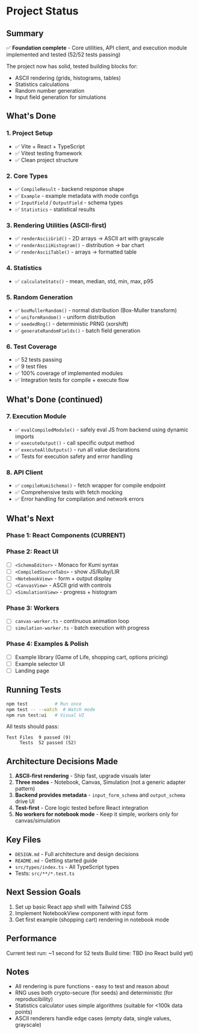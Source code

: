 # Project Status

## Summary

✅ **Foundation complete** - Core utilities, API client, and execution module implemented and tested (52/52 tests passing)

The project now has solid, tested building blocks for:
- ASCII rendering (grids, histograms, tables)
- Statistics calculations
- Random number generation
- Input field generation for simulations

## What's Done

### 1. Project Setup
- ✅ Vite + React + TypeScript
- ✅ Vitest testing framework
- ✅ Clean project structure

### 2. Core Types
- ✅ `CompileResult` - backend response shape
- ✅ `Example` - example metadata with mode configs
- ✅ `InputField` / `OutputField` - schema types
- ✅ `Statistics` - statistical results

### 3. Rendering Utilities (ASCII-first)
- ✅ `renderAsciiGrid()` - 2D arrays → ASCII art with grayscale
- ✅ `renderAsciiHistogram()` - distribution → bar chart
- ✅ `renderAsciiTable()` - arrays → formatted table

### 4. Statistics
- ✅ `calculateStats()` - mean, median, std, min, max, p95

### 5. Random Generation
- ✅ `boxMullerRandom()` - normal distribution (Box-Muller transform)
- ✅ `uniformRandom()` - uniform distribution
- ✅ `seededRng()` - deterministic PRNG (xorshift)
- ✅ `generateRandomFields()` - batch field generation

### 6. Test Coverage
- ✅ 52 tests passing
- ✅ 9 test files
- ✅ 100% coverage of implemented modules
- ✅ Integration tests for compile + execute flow

## What's Done (continued)

### 7. Execution Module
- ✅ `evalCompiledModule()` - safely eval JS from backend using dynamic imports
- ✅ `executeOutput()` - call specific output method
- ✅ `executeAllOutputs()` - run all value declarations
- ✅ Tests for execution safety and error handling

### 8. API Client
- ✅ `compileKumiSchema()` - fetch wrapper for compile endpoint
- ✅ Comprehensive tests with fetch mocking
- ✅ Error handling for compilation and network errors

## What's Next

### Phase 1: React Components (CURRENT)

### Phase 2: React UI
- [ ] `<SchemaEditor>` - Monaco for Kumi syntax
- [ ] `<CompiledSourceTabs>` - show JS/Ruby/LIR
- [ ] `<NotebookView>` - form + output display
- [ ] `<CanvasView>` - ASCII grid with controls
- [ ] `<SimulationView>` - progress + histogram

### Phase 3: Workers
- [ ] `canvas-worker.ts` - continuous animation loop
- [ ] `simulation-worker.ts` - batch execution with progress

### Phase 4: Examples & Polish
- [ ] Example library (Game of Life, shopping cart, options pricing)
- [ ] Example selector UI
- [ ] Landing page

## Running Tests

```bash
npm test          # Run once
npm test -- --watch  # Watch mode
npm run test:ui   # Visual UI
```

All tests should pass:
```
Test Files  9 passed (9)
     Tests  52 passed (52)
```

## Architecture Decisions Made

1. **ASCII-first rendering** - Ship fast, upgrade visuals later
2. **Three modes** - Notebook, Canvas, Simulation (not a generic adapter pattern)
3. **Backend provides metadata** - `input_form_schema` and `output_schema` drive UI
4. **Test-first** - Core logic tested before React integration
5. **No workers for notebook mode** - Keep it simple, workers only for canvas/simulation

## Key Files

- `DESIGN.md` - Full architecture and design decisions
- `README.md` - Getting started guide
- `src/types/index.ts` - All TypeScript types
- Tests: `src/**/*.test.ts`

## Next Session Goals

1. Set up basic React app shell with Tailwind CSS
2. Implement NotebookView component with input form
3. Get first example (shopping cart) rendering in notebook mode

## Performance

Current test run: ~1 second for 52 tests
Build time: TBD (no React build yet)

## Notes

- All rendering is pure functions - easy to test and reason about
- RNG uses both crypto-secure (for seeds) and deterministic (for reproducibility)
- Statistics calculator uses simple algorithms (suitable for <100k data points)
- ASCII renderers handle edge cases (empty data, single values, grayscale)
